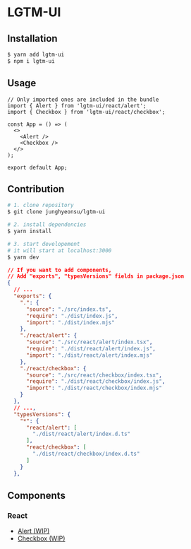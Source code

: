 # LGTM-UI

## Installation

```bash
$ yarn add lgtm-ui
$ npm i lgtm-ui
```

## Usage

```tsx
// Only imported ones are included in the bundle
import { Alert } from 'lgtm-ui/react/alert';
import { Checkbox } from 'lgtm-ui/react/checkbox';

const App = () => (
  <>
    <Alert />
    <Checkbox />
  </>
);

export default App;
```

## Contribution

```bash
# 1. clone repository
$ git clone junghyeonsu/lgtm-ui

# 2. install dependencies
$ yarn install

# 3. start developement
# it will start at localhost:3000
$ yarn dev
```

```json
// If you want to add components, 
// Add "exports", "typesVersions" fields in package.json
{
  // ...
  "exports": {
    ".": {
      "source": "./src/index.ts",
      "require": "./dist/index.js",
      "import": "./dist/index.mjs"
    },
    "./react/alert": {
      "source": "./src/react/alert/index.tsx",
      "require": "./dist/react/alert/index.js",
      "import": "./dist/react/alert/index.mjs"
    },
    "./react/checkbox": {
      "source": "./src/react/checkbox/index.tsx",
      "require": "./dist/react/checkbox/index.js",
      "import": "./dist/react/checkbox/index.mjs"
    }
  },
  // ...,
  "typesVersions": {
    "*": {
      "react/alert": [
        "./dist/react/alert/index.d.ts"
      ],
      "react/checkbox": [
        "./dist/react/checkbox/index.d.ts"
      ]
    }
  },
```

## Components

### React

- [Alert (WIP)](./src/react/alert/README.md)
- [Checkbox (WIP)](./src/react/checkbox/README.md)
